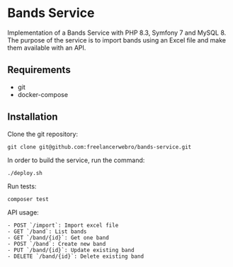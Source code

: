 # Bands Service
Implementation of a Bands Service with PHP 8.3, Symfony 7 and MySQL 8.
The purpose of the service is to import bands using an Excel file and make them available with an API.

## Requirements
- git
- docker-compose

## Installation
Clone the git repository:
```
git clone git@github.com:freelancerwebro/bands-service.git
```

In order to build the service, run the command:
```
./deploy.sh
```

Run tests:
```
composer test
```

API usage:
```
- POST `/import`: Import excel file
- GET `/band`: List bands
- GET `/band/{id}`: Get one band
- POST `/band`: Create new band
- PUT `/band/{id}`: Update existing band
- DELETE `/band/{id}`: Delete existing band
```